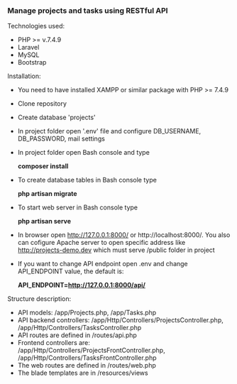 ### Manage projects and tasks using RESTful API

Technologies used:
- PHP >= v.7.4.9
- Laravel
- MySQL
- Bootstrap

Installation:

- You need to have installed XAMPP or similar package with PHP >= 7.4.9

- Clone repository

- Create database 'projects'

- In project folder open '.env' file and configure DB_USERNAME, DB_PASSWORD, mail settings

- In project folder open Bash console and type

    **composer install**
    
- To create database tables in Bash console type

    **php artisan migrate**

- To start web server in Bash console type
    
    **php artisan serve**
    
- In browser open http://127.0.0.1:8000/ or http://localhost:8000/. You also can cofigure Apache server to open specific address like http://projects-demo.dev which must serve /public folder in project

- If you want to change API endpoint open .env and change API_ENDPOINT value, the default is:

    **API_ENDPOINT=http://127.0.0.1:8000/api/**

Structure description:
- API models: /app/Projects.php, /app/Tasks.php
- API backend controllers: /app/Http/Controllers/ProjectsController.php, /app/Http/Controllers/TasksController.php
- API routes are defined in /routes/api.php 
- Frontend controllers are: /app/Http/Controllers/ProjectsFrontController.php, /app/Http/Controllers/TasksFrontController.php
- The web routes are defined in /routes/web.php
- The blade templates are in /resources/views
